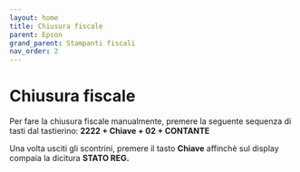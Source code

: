 ```yaml
---
layout: home
title: Chiusura fiscale
parent: Epson
grand_parent: Stampanti fiscali
nav_order: 2
---
```



# Chiusura fiscale

Per fare la chiusura fiscale manualmente, premere la seguente sequenza di tasti dal tastierino: **2222 + Chiave + 02 + CONTANTE** 

Una volta usciti gli scontrini, premere il tasto **Chiave** affinchè sul display compaia la dicitura **STATO REG.**

